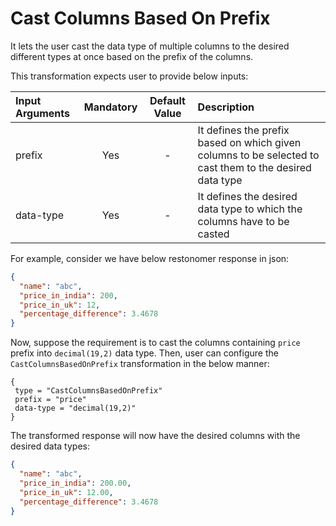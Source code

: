 # Cast Columns Based On Prefix

It lets the user cast the data type of multiple columns to the desired different types at once based on the prefix of the columns.

This transformation expects user to provide below inputs:

| Input Arguments | Mandatory | Default Value | Description                                                                                             |
|:----------------|:---------:|:-------------:|:--------------------------------------------------------------------------------------------------------|
| prefix          |    Yes    |       -       | It defines the prefix based on which given columns to be selected to cast them to the desired data type |
| data-type       |    Yes    |       -       | It defines the desired data type to which the columns have to be casted                                 |

For example, consider we have below restonomer response in json:

```json
{
  "name": "abc",
  "price_in_india": 200,
  "price_in_uk": 12,
  "percentage_difference": 3.4678
}
```

Now, suppose the requirement is to cast the columns containing `price` prefix into `decimal(19,2)` data type.
Then, user can configure the `CastColumnsBasedOnPrefix` transformation in the below manner:

```hocon
{
 type = "CastColumnsBasedOnPrefix"
 prefix = "price"
 data-type = "decimal(19,2)"
}
```

The transformed response will now have the desired columns with the desired data types:

```json
{
  "name": "abc",
  "price_in_india": 200.00,
  "price_in_uk": 12.00,
  "percentage_difference": 3.4678
}
```
